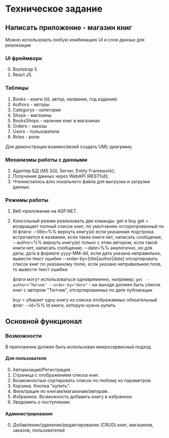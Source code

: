 # Техническое задание

## Написать приложение - магазин книг

Можно использовать любую комбинацию UI и слоя данных для реализации

### UI фреймворк

 0. Bootstrap 5
 0. React JS.

### Таблицы

 1. Books - книги (Id, автор, название, год издания)
 2. Authors - авторы
 3. Categorys - категории
 4. Shops - магазины
 5. BooksShops - наличие книг в магазинах
 6. Orders - заказы
 7. Users - пользователи
 8. Roles - роли

Для демонстрации взаимосвязей создать UML-диагрмму.

### Механизмы работы с данными

 1. Адаптер БД (MS SQL Server, Entity Framework);
 2. Получение данных через WebAPI (RESTfull);
 3. Чтение/запись в/из локального файла для выгрузки и загрузки данных.

### Режимы работы

 1. Веб-приложение на ASP.NET.
 2. Консольный режим
    реализовать две команды: get и buy
    get = возвращает полный список книг, по умолчанию осторитрованный по Id
    флаги:
    --title=%% вернуть книгу(и) если указанная подстрока встречается в названии, если таких книги нет, написать сообщение;
    --author=%% вернуть книгу(и) только с этим автором, если такой книги нет, написать сообщение;
    --date=%% аналогично, но для даты, дата в формате yyyy-MM-dd, если дата указана неправильно, вывести текст ошибки
    --order-by=[title|author|date] отсортировать список книг по указанному полю, если указано неправильное поле, то вывести текст ошибки

    флаги могут использоваться одновременно, например: `get --author="Тютчев" --order-by="date"` - на выходе должен быть список книг с автором "Тютчев", отсортированных по дате публикации

    buy = убирает одну книгу из списка отображаемых
    обязательный флаг:
    --id=%% Id книги, которую нужно купить

## Основной функционал

### Возможности

В приложении должен быть использован микросервисный подход

#### Для пользователя

 0. Авторизация/Регистрация.
 0. Страница с отображением списка книг.
 0. Возможностью сортировать список по любому из параметров.
 0. Корзина. Кнопка "купить".
 0. Фильтрация по книгам/магаизнам/авторам.
 0. Избранное. Возможность добавить книгу в избранное.
 0. Уведомить о поступлении.

#### Администрирование

 0. Добавление/удаление/редактирование (CRUD) книг, магазинов, заказов, пользователей

